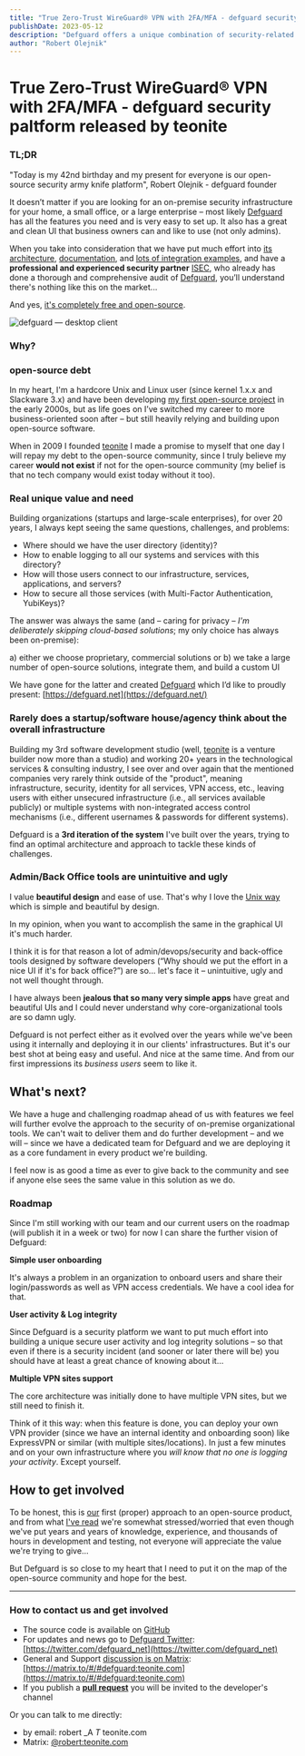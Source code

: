 ```yaml
---
title: "True Zero-Trust WireGuard® VPN with 2FA/MFA - defguard security paltform released by teonite"
publishDate: 2023-05-12
description: "Defguard offers a unique combination of security-related functionalities from identity management (OpenID/OAuth2/LDAP) to VPN (Wireguard) to other features (Multi-Factor Authentication, Yubikey provisioning, Web3, Webhooks, etc.)."
author: "Robert Olejnik"
---
```


# True Zero-Trust WireGuard® VPN with 2FA/MFA - defguard security paltform released by teonite

### TL;DR

"Today is my 42nd birthday and my present for everyone is our open-source security army knife platform", Robert Olejnik - defguard founder

 It doesn’t matter if you are looking for an on-premise security infrastructure for your home, a small office, or a large enterprise – most likely [Defguard](https://defguard.net/) has all the features you need and is very easy to set up. It also has a great and clean UI that business owners can and like to use (not only admins).

When you take into consideration that we have put much effort into [its architecture](https://defguard.gitbook.io/defguard/in-depth/architecture), [documentation](https://defguard.gitbook.io/defguard/), and [lots of integration examples](https://defguard.gitbook.io/defguard/features/openid-connect), and have a **professional and experienced security partner** [ISEC](https://isec.pl/), who already has done a thorough and comprehensive audit of [Defguard](https://defguard.net/), you’ll understand there's nothing like this on the market...

And yes, [it's completely free and open-source](https://github.com/DefGuard/defguard).

![defguard — desktop client](/images/blog/defguard-main-screen.png)

### Why?

### open-source debt

In my heart, I'm a hardcore Unix and Linux user (since kernel 1.x.x and Slackware 3.x) and have been developing [my first open-source project](https://sources.debian.org/src/adduser-ng/0.1.2-1.3/README) in the early 2000s, but as life goes on I’ve switched my career to more business-oriented soon after – but still heavily relying and building upon open-source software.

When in 2009 I founded [teonite](https://teonite.com/) I made a promise to myself that one day I will repay my debt to the open-source community, since I truly believe my career **would not exist** if not for the open-source community (my belief is that no tech company would exist today without it too).

### Real unique value and need

Building organizations (startups and large-scale enterprises), for over 20 years, I always kept seeing the same questions, challenges, and problems:

- Where should we have the user directory (identity)?
- How to enable logging to all our systems and services with this directory?
- How will those users connect to our infrastructure, services, applications, and servers?
- How to secure all those services (with Multi-Factor Authentication, YubiKeys)?

The answer was always the same (and – caring for privacy – *I'm deliberately skipping cloud-based solutions*; my only choice has always been on-premise):

a) either we choose proprietary, commercial solutions or
b) we take a large number of open-source solutions, integrate them, and build a custom UI

We have gone for the latter and created [Defguard](https://defguard.net/) which I’d like to proudly present: [https://defguard.net](https://defguard.net/)

### Rarely does a startup/software house/agency think about the overall infrastructure

Building my 3rd software development studio (well, [teonite](https://teonite.com/) is a venture builder now more than a studio) and working 20+ years in the technological services & consulting industry, I see over and over again that the mentioned companies very rarely think outside of the "product", meaning infrastructure, security, identity for all services, VPN access, etc., leaving users with either unsecured infrastructure (i.e., all services available publicly) or multiple systems with non-integrated access control mechanisms (i.e., different usernames & passwords for different systems).

Defguard is a **3rd iteration of the system** I've built over the years, trying to find an optimal architecture and approach to tackle these kinds of challenges.

### Admin/Back Office tools are unintuitive and ugly

I value **beautiful design** and ease of use. That's why I love the [Unix way](https://en.wikipedia.org/wiki/Unix_philosophy) which is simple and beautiful by design.

In my opinion, when you want to accomplish the same in the graphical UI it's much harder.

I think it is for that reason a lot of admin/devops/security and back-office tools designed by software developers (“Why should we put the effort in a nice UI if it's for back office?”) are so... let's face it – unintuitive, ugly and not well thought through.

I have always been **jealous that so many very simple apps** have great and beautiful UIs and I could never understand why core-organizational tools are so damn ugly.

Defguard is not perfect either as it evolved over the years while we've been using it internally and deploying it in our clients' infrastructures. But it's our best shot at being easy and useful. And nice at the same time. And from our first impressions its *business users* seem to like it.

## What's next?

We have a huge and challenging roadmap ahead of us with features we feel will further evolve the approach to the security of on-premise organizational tools. We can't wait to deliver them and do further development – and we will – since we have a dedicated team for Defguard and we are deploying it as a core fundament in every product we're building.

I feel now is as good a time as ever to give back to the community and see if anyone else sees the same value in this solution as we do.

### Roadmap

Since I'm still working with our team and our current users on the roadmap (will publish it in a week or two) for now I can share the further vision of Defguard:

**Simple user onboarding**

It's always a problem in an organization to onboard users and share their login/passwords as well as VPN access credentials. We have a cool idea for that.

**User activity & Log integrity**

Since Defguard is a security platform we want to put much effort into building a unique secure user activity and log integrity solutions – so that even if there is a security incident (and sooner or later there will be) you should have at least a great chance of knowing about it...

**Multiple VPN sites support**

The core architecture was initially done to have multiple VPN sites, but we still need to finish it.

Think of it this way: when this feature is done, you can deploy your own VPN provider (since we have an internal identity and onboarding soon) like ExpressVPN or similar (with multiple sites/locations). In just a few minutes and on your own infrastructure where you *will know that no one is logging your activity*. Except yourself.

## How to get involved

To be honest, this is [our](https://teonite.com/) first (proper) approach to an open-source product, and from what [I've read](https://un.curl.dev/people/negative) we're somewhat stressed/worried that even though we've put years and years of knowledge, experience, and thousands of hours in development and testing, not everyone will appreciate the value we're trying to give...

But Defguard is so close to my heart that I need to put it on the map of the open-source community and hope for the best.

---
### How to contact us and get involved

- The source code is available on [GitHub](https://github.com/DefGuard/)
- For updates and news go to [Defguard Twitter](https://twitter.com/defguard_net): [https://twitter.com/defguard_net](https://twitter.com/defguard_net)
- General and Support [discussion is on Matrix](https://matrix.to/#/#defguard:teonite.com): [https://matrix.to/#/#defguard:teonite.com](https://matrix.to/#/#defguard:teonite.com)
- If you publish a [**pull request**](https://github.com/DefGuard/defguard/pulls) you will be invited to the developer's channel

Or you can talk to me directly:

- by email: robert _A _T_ teonite.com
- Matrix: [@robert:teonite.com](https://teonite.com/blog/defguard/@robert:teonite.com)